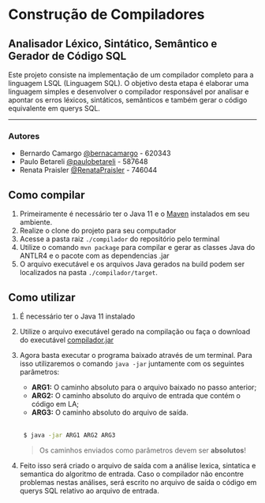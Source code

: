 # Construção de Compiladores

## Analisador Léxico, Sintático, Semântico e Gerador de Código SQL

Este projeto consiste na implementação de um compilador completo para a linguagem LSQL (Linguagem SQL).
O objetivo desta etapa é elaborar uma linguagem simples e desenvolver o compilador responsável por analisar e apontar os erros léxicos, sintáticos, semânticos e também gerar o código equivalente em querys SQL.

---

### Autores

- Bernardo Camargo [@bernacamargo](https://github.com/bernacamargo) - 620343
- Paulo Betareli [@paulobetareli](https://github.com/paulobetareli) - 587648
- Renata Praisler [@RenataPraisler](https://github.com/RenataPraisler) - 746044

## Como compilar

1. Primeiramente é necessário ter o Java 11 e o [Maven](https://maven.apache.org/index.html) instalados em seu ambiente.
2. Realize o clone do projeto para seu computador
3. Acesse a pasta raiz `./compilador` do repositório pelo terminal
4. Utilize o comando `mvn package` para compilar e gerar as classes Java do ANTLR4 e o pacote com as dependencias .jar
5. O arquivo executável e os arquivos Java gerados na build podem ser localizados na pasta `./compilador/target`.

## Como utilizar

1. É necessário ter o Java 11 instalado
2. Utilize o arquivo executável gerado na compilação ou faça o download do executável [compilador.jar](https://github.com/bernacamargo/UFSCar-Compiladores-Final/raw/main/compilador.jar)
3. Agora basta executar o programa baixado através de um terminal. Para isso utilizaremos o comando `java -jar` juntamente com os seguintes parâmetros:

   - **ARG1:** O caminho absoluto para o arquivo baixado no passo anterior;
   - **ARG2:** O caminho absoluto do arquivo de entrada que contém o código em LA;
   - **ARG3:** O caminho absoluto do arquivo de saída.

   <br>

   ```sh
    $ java -jar ARG1 ARG2 ARG3
   ```

   > Os caminhos enviados como parâmetros devem ser **absolutos**!

4. Feito isso será criado o arquivo de saída com a análise lexica, sintatica e semantica do algoritmo de entrada. Caso o compilador não encontre problemas nestas análises, será escrito no arquivo de saída o código em querys SQL relativo ao arquivo de entrada.
